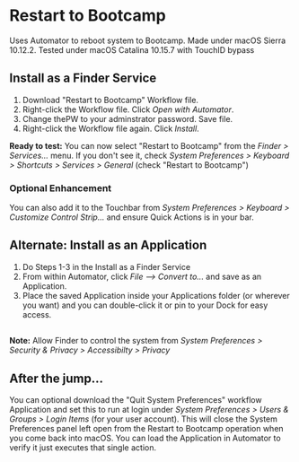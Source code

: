# Restart to Bootcamp
Uses Automator to reboot system to Bootcamp. Made under macOS Sierra 10.12.2.
Tested under macOS Catalina 10.15.7 with TouchID bypass

## Install as a Finder Service
1. Download "Restart to Bootcamp" Workflow file.
1. Right-click the Workflow file. Click _Open with Automator_.
1. Change thePW to your adminstrator password. Save file.
  1. Right-click the Workflow file again. Click _Install_.

**Ready to test:**  You can now select "Restart to Bootcamp" from the _Finder > Services..._ menu.  If you don't see it, check _System Preferences > Keyboard > Shortcuts > Services > General_ (check "Restart to Bootcamp")
### Optional Enhancement
You can also add it to the Touchbar from _System Preferences > Keyboard > Customize Control Strip..._ and ensure Quick Actions is in your bar.

## Alternate: Install as an Application
1. Do Steps 1-3 in the Install as a Finder Service
1. From within Automator, click _File --> Convert to..._ and save as an Application.
1. Place the saved Application inside your Applications folder (or wherever you want) and you can double-click it or pin to your Dock for easy access.

## 
**Note:** Allow Finder to control the system from _System Preferences > Security & Privacy > Accessibilty > Privacy_

## After the jump...
You can optional download the "Quit System Preferences" workflow Application and set this to run at login under _System Preferences > Users & Groups > Login Items_ (for your user account).  This will close the System Preferences panel left open from the Restart to Bootcamp operation when you come back into macOS.  You can load the Application in Automator to verify it just executes that single action.
